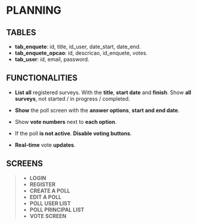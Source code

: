 
# PLANNING

  

## TABLES

  

- **tab_enquete**: id, title, id_user, date_start, date_end.
- **tab_enquete_opcao**: id, descricao, id_enquete, votes.
- **tab_user**: id, email, password.

## FUNCTIONALITIES

- **List all** registered surveys. With the **title**, **start date** and
**finish**. Show **all surveys**, not started / in progress / completed.

-   **Show** the poll screen with the **answer options**, **start and end date**.

-   Show **vote numbers** next to **each option**.

-   If the poll **is not active**. **Disable voting buttons**.

-  **Real-time** vote **updates**.

## SCREENS

   

> - **LOGIN**
> - **REGISTER**
> - **CREATE A POLL**
> - **EDIT A POLL**
> - **POLL USER LIST**
> - **POLL PRINCIPAL LIST**
> - **VOTE SCREEN**
